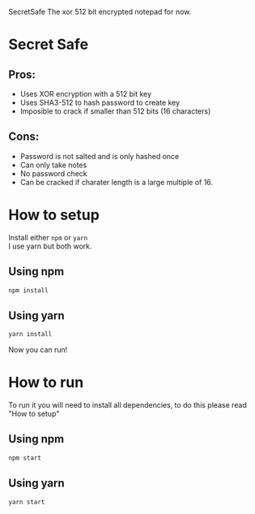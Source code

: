 SecretSafe
The xor 512 bit encrypted notepad for now.

# Secret Safe

## Pros:
- Uses XOR encryption with a 512 bit key
- Uses SHA3-512 to hash password to create key
- Imposible to crack if smaller than 512 bits (16 characters)

## Cons:
- Password is not salted and is only hashed once
- Can only take notes
- No password check
- Can be cracked if charater length is a large multiple of 16.

# How to setup
Install either `npm` or `yarn`<br/>
I use yarn but both work.

## Using npm
```bash
npm install
```

## Using yarn
```bash
yarn install
```

Now you can run!

# How to run
To run it you will need to install all dependencies, to do this please read "How to setup"

## Using npm
```bash
npm start
```

## Using yarn
```bash
yarn start
```
